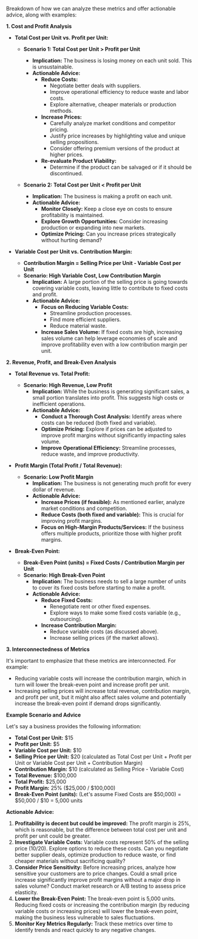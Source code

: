 
Breakdown of how we can analyze these metrics and offer actionable advice, along with examples:

**1. Cost and Profit Analysis**

*   **Total Cost per Unit vs. Profit per Unit:**
    *   **Scenario 1: Total Cost per Unit > Profit per Unit**
        *   **Implication:** The business is losing money on each unit sold. This is unsustainable.
        *   **Actionable Advice:**
            *   **Reduce Costs:**
                *   Negotiate better deals with suppliers.
                *   Improve operational efficiency to reduce waste and labor costs.
                *   Explore alternative, cheaper materials or production methods.
            *   **Increase Prices:**
                *   Carefully analyze market conditions and competitor pricing.
                *   Justify price increases by highlighting value and unique selling propositions.
                *   Consider offering premium versions of the product at higher prices.
            *   **Re-evaluate Product Viability:**
                *   Determine if the product can be salvaged or if it should be discontinued.

    *   **Scenario 2: Total Cost per Unit < Profit per Unit**
        *   **Implication:**  The business is making a profit on each unit.
        *   **Actionable Advice:**
            *   **Monitor Closely:** Keep a close eye on costs to ensure profitability is maintained.
            *   **Explore Growth Opportunities:** Consider increasing production or expanding into new markets.
            *   **Optimize Pricing:** Can you increase prices strategically without hurting demand?

*   **Variable Cost per Unit vs. Contribution Margin:**
    *   **Contribution Margin = Selling Price per Unit - Variable Cost per Unit**
    *   **Scenario: High Variable Cost, Low Contribution Margin**
        *   **Implication:** A large portion of the selling price is going towards covering variable costs, leaving little to contribute to fixed costs and profit.
        *   **Actionable Advice:**
            *   **Focus on Reducing Variable Costs:**
                *   Streamline production processes.
                *   Find more efficient suppliers.
                *   Reduce material waste.
            *   **Increase Sales Volume:** If fixed costs are high, increasing sales volume can help leverage economies of scale and improve profitability even with a low contribution margin per unit.

**2. Revenue, Profit, and Break-Even Analysis**

*   **Total Revenue vs. Total Profit:**
    *   **Scenario: High Revenue, Low Profit**
        *   **Implication:** While the business is generating significant sales, a small portion translates into profit. This suggests high costs or inefficient operations.
        *   **Actionable Advice:**
            *   **Conduct a Thorough Cost Analysis:** Identify areas where costs can be reduced (both fixed and variable).
            *   **Optimize Pricing:** Explore if prices can be adjusted to improve profit margins without significantly impacting sales volume.
            *   **Improve Operational Efficiency:**  Streamline processes, reduce waste, and improve productivity.

*   **Profit Margin (Total Profit / Total Revenue):**
    *   **Scenario: Low Profit Margin**
        *   **Implication:** The business is not generating much profit for every dollar of revenue.
        *   **Actionable Advice:**
            *   **Increase Prices (if feasible):** As mentioned earlier, analyze market conditions and competition.
            *   **Reduce Costs (both fixed and variable):** This is crucial for improving profit margins.
            *   **Focus on High-Margin Products/Services:** If the business offers multiple products, prioritize those with higher profit margins.

*   **Break-Even Point:**
    *   **Break-Even Point (units) = Fixed Costs / Contribution Margin per Unit**
    *   **Scenario: High Break-Even Point**
        *   **Implication:** The business needs to sell a large number of units to cover its fixed costs before starting to make a profit.
        *   **Actionable Advice:**
            *   **Reduce Fixed Costs:**
                *   Renegotiate rent or other fixed expenses.
                *   Explore ways to make some fixed costs variable (e.g., outsourcing).
            *   **Increase Contribution Margin:**
                *   Reduce variable costs (as discussed above).
                *   Increase selling prices (if the market allows).

**3. Interconnectedness of Metrics**

It's important to emphasize that these metrics are interconnected. For example:

*   Reducing variable costs will increase the contribution margin, which in turn will lower the break-even point and increase profit per unit.
*   Increasing selling prices will increase total revenue, contribution margin, and profit per unit, but it might also affect sales volume and potentially increase the break-even point if demand drops significantly.

**Example Scenario and Advice**

Let's say a business provides the following information:

*   **Total Cost per Unit:** $15
*   **Profit per Unit:** $5
*   **Variable Cost per Unit:** $10
*   **Selling Price per Unit:** $20 (calculated as Total Cost per Unit + Profit per Unit or Variable Cost per Unit + Contribution Margin)
*   **Contribution Margin:** $10 (calculated as Selling Price - Variable Cost)
*   **Total Revenue:** $100,000
*   **Total Profit:** $25,000
*   **Profit Margin:** 25% ($25,000 / $100,000)
*   **Break-Even Point (units):** (Let's assume Fixed Costs are $50,000) = $50,000 / $10 = 5,000 units

**Actionable Advice:**

1. **Profitability is decent but could be improved:** The profit margin is 25%, which is reasonable, but the difference between total cost per unit and profit per unit could be greater.
2. **Investigate Variable Costs:** Variable costs represent 50% of the selling price ($10/$20). Explore options to reduce these costs. Can you negotiate better supplier deals, optimize production to reduce waste, or find cheaper materials without sacrificing quality?
3. **Consider Price Sensitivity:** Before increasing prices, analyze how sensitive your customers are to price changes. Could a small price increase significantly improve profit margins without a major drop in sales volume? Conduct market research or A/B testing to assess price elasticity.
4. **Lower the Break-Even Point:** The break-even point is 5,000 units. Reducing fixed costs or increasing the contribution margin (by reducing variable costs or increasing prices) will lower the break-even point, making the business less vulnerable to sales fluctuations.
5. **Monitor Key Metrics Regularly:** Track these metrics over time to identify trends and react quickly to any negative changes.